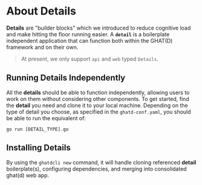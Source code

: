 # About Details

**Details** are "builder blocks" which we introduced to reduce cognitive load and make hitting the floor running easier. A **`detail`** is a boilerplate independent application that can function both within the GHAT(D) framework and on their own. 

> At present, we only support `api` and `web` typed `Details`.

## Running Details Independently
All the **details** should be able to function independently, allowing users to work on them without considering other components. To get started, find the **detail** you need and clone it to your local machine. Depending on the type of detail you choose, as specified in the `ghatd-conf.yaml`, you should be able to run the equivalent of:

```shell
go run [DETAIL_TYPE].go
```

## Installing Details
By using the `ghatdcli new` command, it will handle cloning referenced **detail** boilerplate(s), configuring dependencies, and merging into consolidated ghat(d) web app.



